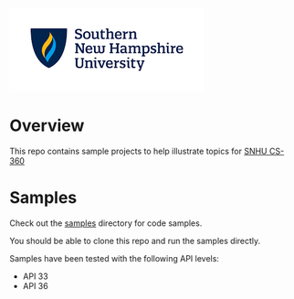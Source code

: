 ![Southern New Hampshire University](./images/snhu.png)

# Overview

This repo contains sample projects to help illustrate topics for [SNHU CS-360](https://www.snhu.edu/admission/academic-catalogs#/courses/4kSDtpStl?q=cs360)

# Samples

Check out the [samples](./samples) directory for code samples.

You should be able to clone this repo and run the samples directly.

Samples have been tested with the following API levels:

* API 33
* API 36